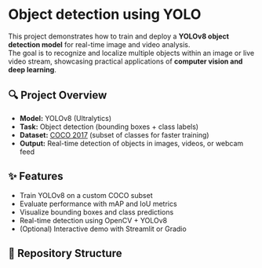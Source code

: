 # Object detection using YOLO

This project demonstrates how to train and deploy a **YOLOv8 object detection model** for real-time image and video analysis.  
The goal is to recognize and localize multiple objects within an image or live video stream, showcasing practical applications of **computer vision and deep learning**.

## 🔍 Project Overview
- **Model:** YOLOv8 (Ultralytics)
- **Task:** Object detection (bounding boxes + class labels)
- **Dataset:** [COCO 2017](https://cocodataset.org/#home) (subset of classes for faster training)
- **Output:** Real-time detection of objects in images, videos, or webcam feed

## ✨ Features
- Train YOLOv8 on a custom COCO subset
- Evaluate performance with mAP and IoU metrics
- Visualize bounding boxes and class predictions
- Real-time detection using OpenCV + YOLOv8
- (Optional) Interactive demo with Streamlit or Gradio

## 📂 Repository Structure
